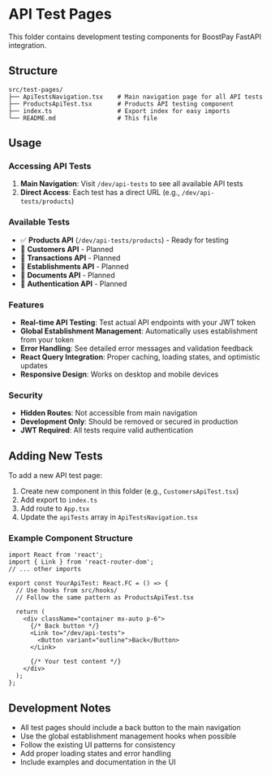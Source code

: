 # API Test Pages

This folder contains development testing components for BoostPay FastAPI integration.

## Structure

```
src/test-pages/
├── ApiTestsNavigation.tsx    # Main navigation page for all API tests
├── ProductsApiTest.tsx       # Products API testing component
├── index.ts                  # Export index for easy imports
└── README.md                 # This file
```

## Usage

### Accessing API Tests

1. **Main Navigation**: Visit `/dev/api-tests` to see all available API tests
2. **Direct Access**: Each test has a direct URL (e.g., `/dev/api-tests/products`)

### Available Tests

- ✅ **Products API** (`/dev/api-tests/products`) - Ready for testing
- 🔄 **Customers API** - Planned
- 🔄 **Transactions API** - Planned  
- 🔄 **Establishments API** - Planned
- 🔄 **Documents API** - Planned
- 🔄 **Authentication API** - Planned

### Features

- **Real-time API Testing**: Test actual API endpoints with your JWT token
- **Global Establishment Management**: Automatically uses establishment from your token
- **Error Handling**: See detailed error messages and validation feedback
- **React Query Integration**: Proper caching, loading states, and optimistic updates
- **Responsive Design**: Works on desktop and mobile devices

### Security

- **Hidden Routes**: Not accessible from main navigation
- **Development Only**: Should be removed or secured in production
- **JWT Required**: All tests require valid authentication

## Adding New Tests

To add a new API test page:

1. Create new component in this folder (e.g., `CustomersApiTest.tsx`)
2. Add export to `index.ts`
3. Add route to `App.tsx`
4. Update the `apiTests` array in `ApiTestsNavigation.tsx`

### Example Component Structure

```tsx
import React from 'react';
import { Link } from 'react-router-dom';
// ... other imports

export const YourApiTest: React.FC = () => {
  // Use hooks from src/hooks/
  // Follow the same pattern as ProductsApiTest.tsx
  
  return (
    <div className="container mx-auto p-6">
      {/* Back button */}
      <Link to="/dev/api-tests">
        <Button variant="outline">Back</Button>
      </Link>
      
      {/* Your test content */}
    </div>
  );
};
```

## Development Notes

- All test pages should include a back button to the main navigation
- Use the global establishment management hooks when possible
- Follow the existing UI patterns for consistency
- Add proper loading states and error handling
- Include examples and documentation in the UI